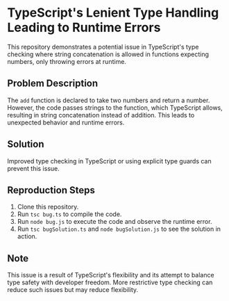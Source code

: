 # TypeScript's Lenient Type Handling Leading to Runtime Errors

This repository demonstrates a potential issue in TypeScript's type checking where string concatenation is allowed in functions expecting numbers, only throwing errors at runtime.

## Problem Description
The `add` function is declared to take two numbers and return a number. However, the code passes strings to the function, which TypeScript allows, resulting in string concatenation instead of addition. This leads to unexpected behavior and runtime errors.

## Solution
Improved type checking in TypeScript or using explicit type guards can prevent this issue.

## Reproduction Steps
1. Clone this repository.
2. Run `tsc bug.ts` to compile the code.
3. Run `node bug.js` to execute the code and observe the runtime error.
4. Run `tsc bugSolution.ts` and `node bugSolution.js` to see the solution in action.

## Note
This issue is a result of TypeScript's flexibility and its attempt to balance type safety with developer freedom.  More restrictive type checking can reduce such issues but may reduce flexibility.